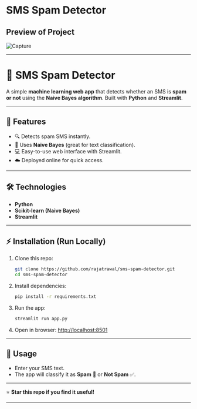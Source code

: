 # SMS Spam Detector


## Preview of Project
![Capture](https://github.com/rajatrawal/sms-spam-detector/assets/72153827/e0075213-2e5c-4c62-9ec5-b960c5a60736)

---

# 📱 SMS Spam Detector

A simple **machine learning web app** that detects whether an SMS is **spam or not** using the **Naive Bayes algorithm**.
Built with **Python** and **Streamlit**.

---

## 🚀 Features

* 🔍 Detects spam SMS instantly.
* 🤖 Uses **Naive Bayes** (great for text classification).
* 💻 Easy-to-use web interface with Streamlit.
* ☁️ Deployed online for quick access.

---

## 🛠️ Technologies

* **Python**
* **Scikit-learn (Naive Bayes)**
* **Streamlit**

---

## ⚡ Installation (Run Locally)

1. Clone this repo:

   ```bash
   git clone https://github.com/rajatrawal/sms-spam-detector.git
   cd sms-spam-detector
   ```

2. Install dependencies:

   ```bash
   pip install -r requirements.txt
   ```

3. Run the app:

   ```bash
   streamlit run app.py
   ```

4. Open in browser: [http://localhost:8501](http://localhost:8501)

---

## 📌 Usage

* Enter your SMS text.
* The app will classify it as **Spam** 🚫 or **Not Spam** ✅.

---

⭐ **Star this repo if you find it useful!**

---
